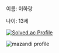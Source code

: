 이름: 이하랑

나이: 13세

[![Solved.ac Profile](http://mazassumnida.wtf/api/v2/generate_badge?boj=harang7447)](https://solved.ac/harang7447/)



![mazandi profile](http://mazandi.herokuapp.com/api?handle={handle}&theme=warm)
